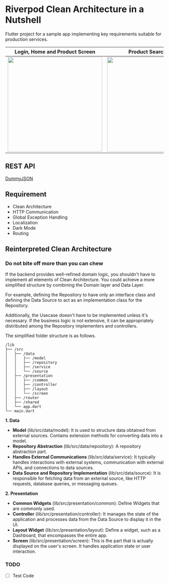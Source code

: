 # Riverpod Clean Architecture in a Nutshell

Flutter project for a sample app implementing key requirements suitable for production services.

|                                                            Login, Home and Product Screen                                                             |                                                                  Product Search Page                                                                  |
|:-----------------------------------------------------------------------------------------------------------------------------------------------------:|:-----------------------------------------------------------------------------------------------------------------------------------------------------:|
| <img src="https://github.com/parrottkim/riverpod_clean_architecture_in_a_nutshell/assets/83802425/b849427f-0fe7-4a7a-8e7b-abcd86999a37" width="300"/> | <img src="https://github.com/parrottkim/riverpod_clean_architecture_in_a_nutshell/assets/83802425/76931b31-e3dc-418b-80df-8a059992137e" width="300"/> |

## REST API
[DummyJSON](https://dummyjson.com/)

## Requirement
- Clean Architecture
- HTTP Communication
- Global Exception Handling
- Localization
- Dark Mode
- Routing

## Reinterpreted Clean Architecture
### Do not bite off more than you can chew

If the backend provides well-refined domain logic, you shouldn't have to implement all elements of Clean Architecture. 
You could achieve a more simplified structure by combining the Domain layer and Data Layer.

For example, defining the Repository to have only an interface class 
and defining the Data Source to act as an implementation class for the Repository.

Additionally, the Usecase doesn't have to be implemented unless it's necessary.
If the business logic is not extensive, it can be appropriately distributed among the Repository implementers and controllers.

The simplified folder structure is as follows.

```
/lib
├── /src
│   ├── /data
│   │   ├── /model
│   │   ├── /repository
│   │   ├── /service
│   │   └── /source
│   ├── /presentation
│   │   ├── /common
│   │   ├── /controller
│   │   ├── /layout
│   │   └── /screen
│   ├── /router
│   ├── /shared
│   └── app.dart
└── main.dart
```

**1. Data**
- **Model** (lib/src/data/model): It is used to structure data obtained from external sources. Contains extension methods for converting data into a model.
- **Repository Abstraction** (lib/src/data/repository): A repository abstraction part.
- **Handles External Communications** (lib/src/data/service): It typically handles interactions with external systems, communication with external APIs, and connections to data sources.
- **Data Source and Repository Implementation** (lib/src/data/source): It is responsible for fetching data from an external source, like HTTP requests, database queries, or messaging queues.

**2. Presentation**
- **Common Widgets** (lib/src/presentation/common): Define Widgets that are commonly used.
- **Controller** (lib/src/presentation/controller): It manages the state of the application and processes data from the Data Source to display it in the UI.
- **Layout Widget** (lib/src/presentation/layout): Define a widget, such as a Dashboard, that encompasses the entire app.
- **Screen** (lib/src/presentation/screen): This is the part that is actually displayed on the user's screen. It handles application state or user interaction.

### TODO
- [ ] Test Code
